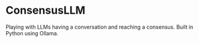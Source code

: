 # ConsensusLLM
Playing with LLMs having a conversation and reaching a consensus. Built in Python using Ollama.

